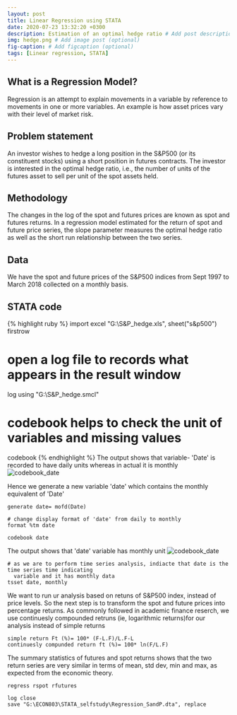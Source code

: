 ```yaml
---
layout: post
title: Linear Regression using STATA
date: 2020-07-23 13:32:20 +0300
description: Estimation of an optimal hedge ratio # Add post description (optional)
img: hedge.png # Add image post (optional)
fig-caption: # Add figcaption (optional)
tags: [Linear regression, STATA]
---
```

## What is a Regression Model?
Regression is an attempt to explain movements in a variable by reference to movements in one or more variables. An example is how asset prices vary with their level of market risk. 

## Problem statement
An investor wishes to hedge a long position in the S&P500 (or its constituent stocks) using a short position in futures contracts. The investor is interested in the optimal hedge ratio, i.e., the number of units of the futures asset to sell per unit of the spot assets held.

## Methodology
The changes in the log of the spot and futures prices are known as spot and futures returns. In a regression model estimated for the return of spot and future price series, the slope parameter measures the optimal hedge ratio as well as the short run relationship between the two series. 

## Data
We have the spot and future prices of the S&P500 indices from Sept 1997 to March 2018 collected on a monthly basis.  

## STATA code
{% highlight ruby %}
import excel "G:\S&P_hedge.xls", sheet("s&p500") firstrow

# open a log file to records what appears in the result window
log using "G:\S&P_hedge.smcl"

# codebook helps to check the unit of variables and missing values
codebook 
{% endhighlight %}
The output shows that variable- 'Date' is recorded to have daily units whereas in actual it is monthly
![codebook_date]({{site.baseurl}}/assets/img/codebook_Date.png)

Hence we generate a new variable 'date' which contains the monthly equivalent of 'Date'
```
generate date= mofd(Date)

# change display format of 'date' from daily to monthly
format %tm date

codebook date
```
The output shows that 'date' variable has monthly unit
![codebook_date]({{site.baseurl}}/assets/img/codebook_date2.png)

```
# as we are to perform time series analysis, indiacte that date is the time series time indicating
  variable and it has monthly data
tsset date, monthly
```
We want to run ur analysis based on retuns of S&P500 index, instead of price levels. So the next step is to transform the spot and future prices into percentage returns. As commonly followed in academic finance reserch, we use continuesly compounded retruns (ie, logarithmic returns)for our analysis instead of simple returns

```
simple return Ft (%)= 100* (F‐L.F)/L.F‐L
continuesly compunded return ft (%)= 100* ln(F/L.F)
```
The summary statistics of futures and spot returns shows that the two return series are very similar in terms of mean, std dev, min and max, as expected from the economic theory.

```
regress rspot rfutures
```
```
log close
save "G:\ECON803\STATA_selfstudy\Regression_SandP.dta", replace
```
